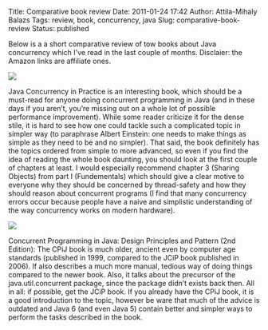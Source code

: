 Title: Comparative book review
Date: 2011-01-24 17:42
Author: Attila-Mihaly Balazs
Tags: review, book, concurrency, java
Slug: comparative-book-review
Status: published

Below is a a short comparative review of tow books about Java
concurrency which I've read in the last couple of months. Disclaier: the
Amazon links are affiliate ones.

[![](http://3.bp.blogspot.com/_hrvCBhtWhJ4/TT2c4haJJWI/AAAAAAAADTg/ShRRPEb9EHk/s200/51AG8p4X7WL._SL160_.jpg)](http://www.amazon.com/gp/product/0321349601?ie=UTF8&tag=hypefree-20&linkCode=as2&camp=1789&creative=390957&creativeASIN=0321349601)

Java Concurrency in Practice is an interesting book, which should be a
must-read for anyone doing concurrent programming in Java (and in these
days if you aren’t, you’re missing out on a whole lot of possible
performance improvement). While some reader criticize it for the dense
stile, it is hard to see how one could tackle such a complicated topic
in simpler way (to paraphrase Albert Einstein: one needs to make things
as simple as they need to be and no simpler). That said, the book
definitely has the topics ordered from simple to more advanced, so even
if you find the idea of reading the whole book daunting, you should look
at the first couple of chapters at least. I would especially recommend
chapter 3 (Sharing Objects) from part I (Fundementals) which should give
a clear motive to everyone why they should be concerned by thread-safety
and how they should reason about concurrent programs (I find that many
concurrency errors occur because people have a naive and simplistic
understanding of the way concurrency works on modern hardware).

[![](http://2.bp.blogspot.com/_hrvCBhtWhJ4/TT2diMcyd-I/AAAAAAAADTo/PcrXEzkm9aY/s200/51F057WGQNL._SL160_.jpg)](http://www.amazon.com/gp/product/0201310090?ie=UTF8&tag=hypefree-20&linkCode=as2&camp=1789&creative=390957&creativeASIN=0201310090)

Concurrent Programming in Java: Design Principles and Pattern (2nd
Edition): The CPiJ book is much older, ancient even by computer age
standards (published in 1999, compared to the JCiP book published in
2006). If also describes a much more manual, tedious way of doing things
compared to the newer book. Also, it talks about the precursor of the
java.util.concurrent package, since the package didn’t exists back then.
All in all: if possible, get the JCiP book. If you already have the CPiJ
book, it is a good introduction to the topic, however be ware that much
of the advice is outdated and Java 6 (and even Java 5) contain better
and simpler ways to perform the tasks described in the book.
